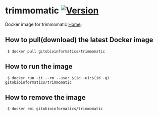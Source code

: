 # trimmomatic [![Version](https://img.shields.io/badge/Version-0.38-blue.svg)]()

Docker image for trimmomatic [Home][Homepage].

## How to pull(download) the latest Docker image
```
 $ docker pull gitobioinformatics/trimmomatic
```

## How to run the image
```
 $ docker run -it --rm --user $(id -u):$(id -g) gitobioinformatics/trimmomatic
```

## How to remove the image
```
 $ docker rmi gitobioinformatics/trimmomatic
```

[DockerHub]: (https://hub.docker.com/r/gitobioinformatics/trimmomatic)
[Quay]: (https://quay.io/repository/gitobioinformatics/trimmomatic)
[Homepage]: ("http://www.usadellab.org/cms/?page)

